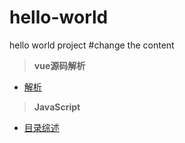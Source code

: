 # hello-world
hello world project
#change the content

> 
> **vue源码解析**

* [解析](notes/vue源码解析.md)

> **JavaScript**
* [目录综述](notes/jst.md)
